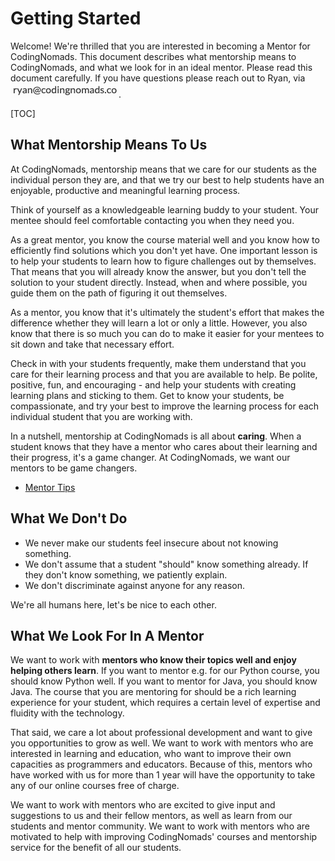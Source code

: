 # Getting Started

Welcome! We're thrilled that you are interested in becoming a Mentor for CodingNomads. This document describes what mentorship means to CodingNomads, and what we look for in an ideal mentor. Please read this document carefully. If you have questions please reach out to Ryan, via <img style="display: inline-block;" alt="contact address for ryan" src="../images/email_ryan.png"/>.

[TOC]

## What Mentorship Means To Us

At CodingNomads, mentorship means that we care for our students as the individual person they are, and that we try our best to help students have an enjoyable, productive and meaningful learning process.

Think of yourself as a knowledgeable learning buddy to your student. Your mentee should feel comfortable contacting you when they need you.

As a great mentor, you know the course material well and you know how to efficiently find solutions which you don't yet have. One important lesson is to help your students to learn how to figure challenges out by themselves. That means that you will already know the answer, but you don't tell the solution to your student directly. Instead, when and where possible, you guide them on the path of figuring it out themselves.

As a mentor, you know that it's ultimately the student's effort that makes the difference whether they will learn a lot or only a little. However, you also know that there is so much you can do to make it easier for your mentees to sit down and take that necessary effort.

Check in with your students frequently, make them understand that you care for their learning process and that you are available to help. Be polite, positive, fun, and encouraging - and help your students with creating learning plans and sticking to them. Get to know your students, be compassionate, and try your best to improve the learning process for each individual student that you are working with.

In a nutshell, mentorship at CodingNomads is all about **caring**. When a student knows that they have a mentor who cares about their learning and their progress, it's a game changer. At CodingNomads, we want our mentors to be game changers.

- [Mentor Tips](04_how_to_mentor.md)

## What We Don't Do

- We never make our students feel insecure about not knowing something.
- We don't assume that a student "should" know something already. If they don't know something, we patiently explain.
- We don't discriminate against anyone for any reason.

We're all humans here, let's be nice to each other.

## What We Look For In A Mentor

We want to work with **mentors who know their topics well and enjoy helping others learn**. If you want to mentor e.g. for our Python course, you should know Python well. If you want to mentor for Java, you should know Java. The course that you are mentoring for should be a rich learning experience for your student, which requires a certain level of expertise and fluidity with the technology.

That said, we care a lot about professional development and want to give you opportunities to grow as well. We want to work with mentors who are interested in learning and education, who want to improve their own capacities as programmers and educators. Because of this, mentors who have worked with us for more than 1 year will have the opportunity to take any of our online courses free of charge. 

We want to work with mentors who are excited to give input and suggestions to us and their fellow mentors, as well as learn from our students and mentor community. We want to work with mentors who are motivated to help with improving CodingNomads' courses and mentorship service for the benefit of all our students.
